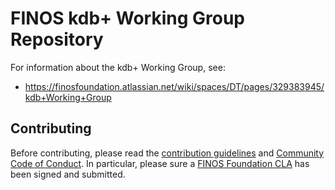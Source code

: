 # FINOS kdb+ Working Group Repository

For information about the kdb+ Working Group, see:
* https://finosfoundation.atlassian.net/wiki/spaces/DT/pages/329383945/kdb+Working+Group

## Contributing

Before contributing, please read the [contribution guidelines](CONTRIBUTING.md) and
[Community Code of Conduct](https://www.finos.org/code-of-conduct). In particular, please sure a
[FINOS Foundation CLA](CONTRIBUTING.md#contributor-license-agreement-cla) has been signed and
submitted.
